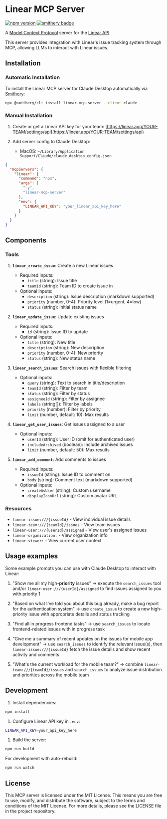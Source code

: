 # Linear MCP Server

[![npm version](https://img.shields.io/npm/v/linear-mcp-server.svg)](https://www.npmjs.com/package/linear-mcp-server) [![smithery badge](https://smithery.ai/badge/linear-mcp-server)](https://smithery.ai/server/linear-mcp-server)

A [Model Context Protocol](https://github.com/modelcontextprotocol) server for the [Linear API](https://developers.linear.app/docs/graphql/working-with-the-graphql-api).

This server provides integration with Linear's issue tracking system through MCP, allowing LLMs to interact with Linear issues.

## Installation

### Automatic Installation

To install the Linear MCP server for Claude Desktop automatically via [Smithery](https://smithery.ai/protocol/linear-mcp-server):

```bash
npx @smithery/cli install linear-mcp-server --client claude
```

### Manual Installation

1. Create or get a Linear API key for your team: [https://linear.app/YOUR-TEAM/settings/api](https://linear.app/YOUR-TEAM/settings/api)

2. Add server config to Claude Desktop:
   - MacOS: `~/Library/Application Support/Claude/claude_desktop_config.json`

```json
{
  "mcpServers": {
    "linear": {
      "command": "npx",
      "args": [
        "-y",
        "linear-mcp-server"
      ],
      "env": {
        "LINEAR_API_KEY": "your_linear_api_key_here"
      }
    }
  }
}
```

## Components

### Tools

1. **`linear_create_issue`**: Create a new Linear issues
   - Required inputs:
     - `title` (string): Issue title
     - `teamId` (string): Team ID to create issue in
   - Optional inputs:
     - `description` (string): Issue description (markdown supported)
     - `priority` (number, 0-4): Priority level (1=urgent, 4=low)
     - `status` (string): Initial status name

2. **`linear_update_issue`**: Update existing issues
   - Required inputs:
     - `id` (string): Issue ID to update
   - Optional inputs:
     - `title` (string): New title
     - `description` (string): New description
     - `priority` (number, 0-4): New priority
     - `status` (string): New status name

3. **`linear_search_issues`**: Search issues with flexible filtering
   - Optional inputs:
     - `query` (string): Text to search in title/description
     - `teamId` (string): Filter by team
     - `status` (string): Filter by status
     - `assigneeId` (string): Filter by assignee
     - `labels` (string[]): Filter by labels
     - `priority` (number): Filter by priority
     - `limit` (number, default: 10): Max results

4. **`linear_get_user_issues`**: Get issues assigned to a user
   - Optional inputs:
     - `userId` (string): User ID (omit for authenticated user)
     - `includeArchived` (boolean): Include archived issues
     - `limit` (number, default: 50): Max results

5. **`linear_add_comment`**: Add comments to issues
   - Required inputs:
     - `issueId` (string): Issue ID to comment on
     - `body` (string): Comment text (markdown supported)
   - Optional inputs:
     - `createAsUser` (string): Custom username
     - `displayIconUrl` (string): Custom avatar URL

### Resources

- `linear-issue:///{issueId}` - View individual issue details
- `linear-team:///{teamId}/issues` - View team issues
- `linear-user:///{userId}/assigned` - View user's assigned issues
- `linear-organization:` - View organization info
- `linear-viewer:` - View current user context

## Usage examples

Some example prompts you can use with Claude Desktop to interact with Linear:

1. "Show me all my high-**priority** issues" → execute the `search_issues` tool and/or `linear-user:///{userId}/assigned` to find issues assigned to you with priority 1

2. "Based on what I've told you about this bug already, make a bug report for the authentication system" → use `create_issue` to create a new high-priority issue with appropriate details and status tracking

3. "Find all in progress frontend tasks" → use `search_issues` to locate frontend-related issues with in progress task

4. "Give me a summary of recent updates on the issues for mobile app development" → use `search_issues` to identify the relevant issue(s), then `linear-issue:///{issueId}` fetch the issue details and show recent activity and comments

5. "What's the current workload for the mobile team?" → combine `linear-team:///{teamId}/issues` and `search_issues` to analyze issue distribution and priorities across the mobile team

## Development

1. Install dependencies:

```bash
npm install
```

1. Configure Linear API key in `.env`:

```bash
LINEAR_API_KEY=your_api_key_here
```

1. Build the server:

```bash
npm run build
```

For development with auto-rebuild:

```bash
npm run watch
```

## License

This MCP server is licensed under the MIT License. This means you are free to use, modify, and distribute the software, subject to the terms and conditions of the MIT License. For more details, please see the LICENSE file in the project repository.
